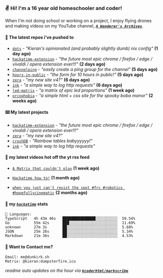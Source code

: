 ### ✌️ Hi! I'm a 16 year old homeschooler and coder!

When I'm not doing school or working on a project, I enjoy flying drones and making videos on my YouTube channel, [**_`A Wanderer's Archives`_**](https://youtube.com/@wanderer.archives).

#### 👷 The latest repos i've pushed to

- [`dots`](https://github.com/kcoderhtml/dots) - _"Kieran's opinionated (and probably slightly dumb) nix config"_ **(1 day ago)**
- [`hackatime-extension`](https://github.com/kcoderhtml/hackatime-extension) - _"the future most epic chrome / firefox / edge / vivaldi / opera extension ever!!!"_ **(2 days ago)**
- [`channelping`](https://github.com/kcoderhtml/channelping) - _"easily create a ping group for the channel"_ **(5 days ago)**
- [`hours-in-public`](https://github.com/kcoderhtml/hours-in-public) - _"the form for 10 hours in public!"_ **(5 days ago)**
- [`zera`](https://github.com/kcoderhtml/zera) - _"my new site v4?"_ **(6 days ago)**
- [`ink`](https://github.com/kcoderhtml/ink) - _"a simple way to log http requests"_ **(6 days ago)**
- [`led-matrix`](https://github.com/kcoderhtml/led-matrix) - _"a matrix of epic led proportions"_ **(1 week ago)**
- [`orcophobia`](https://github.com/kcoderhtml/orcophobia) - _"a simple html + css site for the spooky boba manor"_ **(2 weeks ago)**

#### ⌨️ My latest projects

- [`hackatime-extension`](https://github.com/kcoderhtml/hackatime-extension) - _"the future most epic chrome / firefox / edge / vivaldi / opera extension ever!!!"_
- [`zera`](https://github.com/kcoderhtml/zera) - _"my new site v4?"_
- [`crushDB`](https://github.com/kcoderhtml/crushDB) - _"Rainbow tables babyyyyyy!"_
- [`ink`](https://github.com/kcoderhtml/ink) - _"a simple way to log http requests"_

#### 🍿 my latest videos hot off the yt rss feed

- [`A Matrix that couldn't play`](https://www.youtube.com/watch?v=NodwjZF7uZw) **(1 week ago)**

- [`Hackatime how to!`](https://www.youtube.com/watch?v=eKoD9yyr1To) **(1 month ago)**

- [`when you just can't resist the spot #frc #robotics #hopefullycinematic`](https://www.youtube.com/watch?v=Y7SZ_TDleGM) **(2 months ago)**



#### 📡 my [_`hackatime`_](https://waka.hackclub.com) stats

```text
💾 Languages:
TypeScript   4h 43m 46s   ███████████████░░░░░░░░░░  59.54%
Go           55m 42s      ███░░░░░░░░░░░░░░░░░░░░░░  11.69%
unknown      27m 3s       ██░░░░░░░░░░░░░░░░░░░░░░░  5.68%
JSON         25m 26s      ██░░░░░░░░░░░░░░░░░░░░░░░  5.34%
Markdown     21m 36s      ██░░░░░░░░░░░░░░░░░░░░░░░  4.53%
```

#### 📮 Want to Contact me?

```text
Email: me@dunkirk.sh
Matrix: @kieran:dumpsterfire.icu
```

_readme auto updates on the hour via [**`kcoderhtml/markscribe`**](https://github.com/kcoderhtml/markscribe)_
